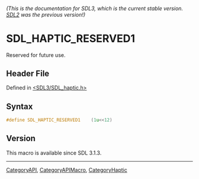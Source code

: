 ###### (This is the documentation for SDL3, which is the current stable version. [SDL2](https://wiki.libsdl.org/SDL2/) was the previous version!)
# SDL_HAPTIC_RESERVED1

Reserved for future use.

## Header File

Defined in [<SDL3/SDL_haptic.h>](https://github.com/libsdl-org/SDL/blob/main/include/SDL3/SDL_haptic.h)

## Syntax

```c
#define SDL_HAPTIC_RESERVED1    (1u<<12)
```

## Version

This macro is available since SDL 3.1.3.

----
[CategoryAPI](CategoryAPI), [CategoryAPIMacro](CategoryAPIMacro), [CategoryHaptic](CategoryHaptic)

